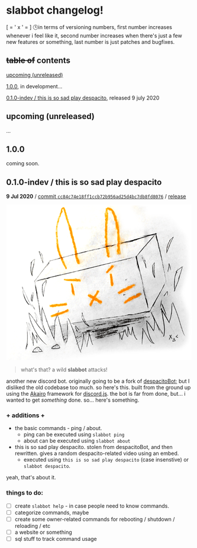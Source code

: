 # slabbot changelog!
[ = ' x ' = ] :clock3:in terms of versioning numbers, first number increases whenever i feel like it, second number increases when there's just a few new features or something, last number is just patches and bugfixes.

## ~~table of~~ contents

[upcoming (unreleased)](#upcoming (unreleased))

[1.0.0](#1.0.0), in development...

[0.1.0-indev / this is so sad play despacito](https://github.com/AndyThePie/slabbot/blob/master/CHANGELOG.md#010), released 9 july 2020

## upcoming (unreleased)
...

## 1.0.0
coming soon.

## 0.1.0-indev / this is so sad play despacito
**9 Jul 2020** / [commit `cc84c74e18ff1ccb72b956ad25d4bc7db8fd8076`](https://github.com/AndyThePie/slabbot/commit/cc84c74e18ff1ccb72b956ad25d4bc7db8fd8076) / [release](https://github.com/AndyThePie/slabbot/releases/tag/v0.1.0-indev)

![slabbot attacks!](./images/slabbot-0.1.0.png)

> what's that? a wild **slabbot** attacks!

another new discord bot. originally going to be a fork of [despacitoBot;](https://github.com/AndyThePie/despacitoBot-semicolon) but I disliked the old codebase too much. so here's this. built from the ground up using the [Akairo](https://discord-akairo.github.io/) framework for [discord.js](https://discord.js.org).
the bot is far from done, but... i wanted to get *something* done. so... here's something.

### + additions +
+ the basic commands - ping / about. 
  + ping can be executed using `slabbot ping`
  + about can be executed using `slabbot about`
+ this is so sad play despacito. stolen from despacitoBot, and then rewritten. gives a random despacito-related video using an embed.
  + executed using `this is so sad play despacito` (case insenstive) or `slabbot despacito`.

yeah, that's about it.

### things to do:

- [ ] create `slabbot help` - in case people need to know commands.
- [ ] categorize commands, maybe
- [ ] create some owner-related commands for rebooting / shutdown / reloading / etc
- [ ] a website or something
- [ ] sql stuff to track command usage
